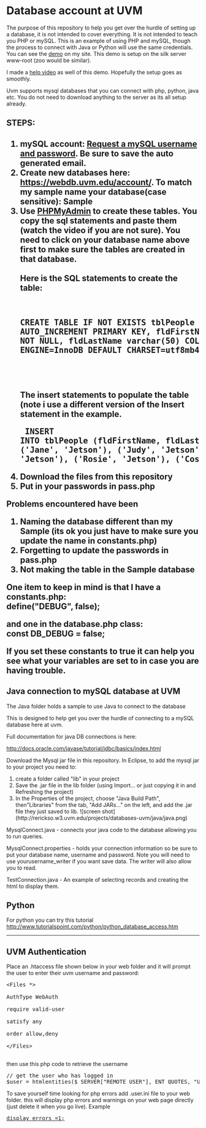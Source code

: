 <h1>Database account at UVM</h1>

<p>The purpose of this repository to help you get over the hurdle of setting up a database, it is not intended to cover everything. It is not intended to teach you PHP or mySQL. This is an example of using PHP and mySQL, though the process to connect with Java or Python will use the same credentials. You can see the <a  target="_blank" href="http://rerickso.w3.uvm.edu/projects/databases-uvm/index.php">demo</a> on my site. This demo is setup on the silk server www-root (zoo would be similar).</p>

<p>I made a <a  target="_blank" href="https://rerickso.w3.uvm.edu/education/video/video.php?vid=321">help video</a> as well of this demo. Hopefully the setup goes as smoothly.</p>

<p>Uvm supports mysql databases that you can connect with php, python, java etc. You do not need to download anything to the server as its all setup already.</p>

<h2>STEPS:<h2><ol>
<li><b>mySQL account: </b><a target="_blank" href="https://www.uvm.edu/cit/mysql/">Request a mySQL username and password</a>. Be sure to save the auto generated email.</li>

<li>Create new databases here: <a target="_blank" href="https://webdb.uvm.edu/account/">https://webdb.uvm.edu/account/</a>. To match my sample name your database(case sensitive): Sample</li>

<li>Use <a target='_blank' href='https://webdb.uvm.edu/phpMyAdmin/'>PHPMyAdmin</a> to create these tables. You copy the sql statements and paste them (watch the video if you are not sure). You need to click on your database name above first to make sure the tables are created in that database.
<br><br>Here is the SQL statements to create the table:<pre>

CREATE TABLE IF NOT EXISTS tblPeople (
  pmkPeopleId int(11) NOT NULL AUTO_INCREMENT PRIMARY KEY,
  fldFirstName varchar(25) COLLATE utf8mb4_bin NOT NULL,
  fldLastName varchar(50) COLLATE utf8mb4_bin NOT NULL
) ENGINE=InnoDB DEFAULT CHARSET=utf8mb4 COLLATE=utf8mb4_bin;
</pre></p>

<br><br>The insert statements to populate the table (note i use a different version of the Insert statement in the example.<pre>
INSERT INTO tblPeople (fldFirstName, fldLastName) VALUES
('George', 'Jetson'),
('Jane', 'Jetson'),
('Judy', 'Jetson'),
('Elroy', 'Jetson'),
('Astro', 'Jetson'),
('Rosie', 'Jetson'),
('Cosmo G.', 'Spacely');
</pre>
</li>

<li>Download the files from this repository</li>
<li>Put in your passwords in pass.php</li>

</ol>

<p>Problems encountered have been </p>
<ol>
<li>Naming the database different than my Sample (its ok you just have to make sure you update the name in constants.php)</li>
<li>Forgetting to update the passwords in pass.php</li>
<li>Not making the table in the Sample database</li>
</ol>

<!--<p>If you want simple tutorial here: <a target="_blank" href="http://www.w3schools.com/php/php_mysql_intro.asp">http://www.w3schools.com/php/php_mysql_intro.asp</a>. You should use a pdo example which will send all the values for the query in an array.</p>-->

<p>One item to keep in mind is that I have a constants.php:<br>
define("DEBUG", false);</p> 

<p>and one in the database.php class:<br>
const DB_DEBUG = false;</p>

<p>If you set these constants to true it can help you see what your variables are set to in case you are having trouble.</p>

<h2>Java connection to mySQL database at UVM</h2>

<p>The Java folder holds a sample to use Java to connect to the database</p>
        
<p>This is designed to help get you over the hurdle of connecting to a mySQL database here at uvm.</p>
<p>Full documentation for java DB connections is here:

<a href="http://docs.oracle.com/javase/tutorial/jdbc/basics/index.html" target="_blank">http://docs.oracle.com/javase/tutorial/jdbc/basics/index.html</a></p>
        

<p>Download the Mysql jar file in this repository. In Eclipse, to add the mysql jar to your project you need to:</p>

<ol>
<li>create a folder called "lib" in your project</li>
<li>Save the .jar file in the lib folder (using Import... or just copying it in and Refreshing the project)</li>
<li>In the Properties of the project, choose "Java Build Path", then"Libraries" from the tab,  "Add JARs..." on the left, and add the .jar file they just saved to lib.
![screen shot](http://rerickso.w3.uvm.edu/projects/databases-uvm/java/java.png)           
</ol>
<p>MysqlConnect.java - connects your java code to the database allowing you to run queries.</p>
<p>MysqlConnect.properties - holds your connection information so be sure to put your database name, username and password. Note you will need to use yourusername_writer if you want save data. The writer will also allow you to read. </p>
<p>TestConnection.java - An example of selecting records and creating the html to display them.</p>

<h2>Python</h2>
<p>For python you can try this tutorial <a href="http://www.tutorialspoint.com/python/python_database_access.htm" target="_blank">http://www.tutorialspoint.com/python/python_database_access.htm</a></p>

<hr>

<h2>UVM Authentication</h2>

<p>Place an .htaccess file shown below in your web folder and it will prompt the user to enter their uvm username and password:</p>

<pre>
&lt;Files *&gt;

AuthType WebAuth

require valid-user

satisfy any

order allow,deny

&lt;/Files&gt;

</pre>

then use this php code to retrieve the username
<pre>
// get the user who has logged in
$user = htmlentities($_SERVER["REMOTE_USER"], ENT_QUOTES, "UTF-8");
</pre></p>

<p>To save yourself time looking for php errors add .user.ini file to your web folder. this will display php errors and warnings on your web page directly (just delete it when you go live). Example <a target="_blank" href="https://rerickso.w3.uvm.edu/education/video/video.php?vid=296"Video</a></p>

<pre>
display_errors =1;
</pre>